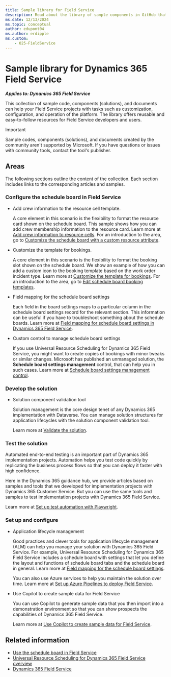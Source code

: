 ```yaml
---
title: Sample library for Field Service
description: Read about the library of sample components in GitHub that can help customers and partners create and deploy solutions with Field Service quickly and easily.
ms.date: 12/13/2024
ms.topic: conceptual
author: edupont04
ms.author: erdipple
ms.custom:
    - O25-FieldService
---
```


# Sample library for Dynamics 365 Field Service

***Applies to: Dynamics 365 Field Service***

This collection of sample code, components (solutions), and documents can help your Field Service projects with tasks such as customization, configuration, and operation of the platform. The library offers reusable and easy-to-follow resources for Field Service developers and users.  

> [!IMPORTANT]
> Sample codes, components (solutions), and documents created by the community aren't supported by Microsoft. If you have questions or issues with community tools, contact the tool's publisher.

## Areas

The following sections outline the content of the collection. Each section includes links to the corresponding articles and samples.

### Configure the schedule board in Field Service

- Add crew information to the resource cell template.

  A core element in this scenario is the flexibility to format the resource card shown on the schedule board. This sample shows how you can add crew membership information to the resource card. Learn more at [Add crew information to resource cells](fs-resource-cell-template.md). For an introduction to the area, go to [Customize the schedule board with a custom resource attribute](/dynamics365/field-service/extend-schedule-board-custom-resource-attribute).
- Customize the template for bookings.

  A core element in this scenario is the flexibility to format the booking slot shown on the schedule board. We show an example of how you can add a custom icon to the booking template based on the work order incident type. Learn more at [Customize the template for bookings](fs-booking-template.md). For an introduction to the area, go to [Edit schedule board booking templates](/dynamics365/field-service/booking-template).
- Field mapping for the schedule board settings

  Each field in the board settings maps to a particular column in the schedule board settings record for the relevant section. This information can be useful if you have to troubleshoot something about the schedule boards. Learn more at [Field mapping for schedule board settings in Dynamics 365 Field Service](fs-schedule-board-settings-field-mapping.md).  

- Custom control to manage schedule board settings

  If you use Universal Resource Scheduling for Dynamics 365 Field Service, you might want to create copies of bookings with minor tweaks or similar changes. Microsoft has published an unmanaged solution, the **Schedule board settings management** control, that can help you in such cases. Learn more at [Schedule board settings management control](fs-schedule-board-settings-management-control.md).  

### Develop the solution

- Solution component validation tool

  Solution management is the core design tenet of any Dynamics 365 implementation with Dataverse. You can manage solution structures for application lifecycles with the solution component validation tool.  

  Learn more at [Validate the solution](solution-component-validator.md).

### Test the solution

Automated end-to-end testing is an important part of Dynamics 365 implementation projects. Automation helps you test code quickly by replicating the business process flows so that you can deploy it faster with high confidence.  

Here in the Dynamics 365 guidance hub, we provide articles based on samples and tools that we developed for implementation projects with Dynamics 365 Customer Service. But you can use the same tools and samples to test implementation projects with Dynamics 365 Field Service.

Learn more at [Set up test automation with Playwright](test-automation-setup.md).  

### Set up and configure

- Application lifecycle management

  Good practices and clever tools for application lifecycle management (ALM) can help you manage your solution with Dynamics 365 Field Service. For example, Universal Resource Scheduling for Dynamics 365 Field Service includes a schedule board with settings that let you define the layout and functions of schedule board tabs and the schedule board in general. Learn more at [Field mapping for the schedule board settings](fs-schedule-board-settings-field-mapping.md).

  You can also use Azure services to help you maintain the solution over time. Learn more at [Set up Azure Pipelines to deploy Field Service](fs-set-up-azure-pipelines-deploy-field-service-other-dataverse-solutions.md).

- Use Copilot to create sample data for Field Service

  You can use Copilot to generate sample data that you then import into a demonstration environment so that you can show prospects the capabilities of Dynamics 365 Field Service.

  Learn more at [Use Copilot to create sample data for Field Service](fs-copilot-import-sample-data.md).

## Related information

- [Use the schedule board in Field Service](/dynamics365/field-service/work-with-schedule-board)  
- [Universal Resource Scheduling for Dynamics 365 Field Service overview](/dynamics365/field-service/universal-resource-scheduling-for-field-service)  
- [Dynamics 365 Field Service](/dynamics365/field-service/)  
